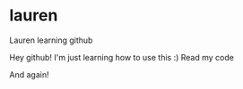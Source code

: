 # lauren
Lauren learning github

Hey github! I'm just learning how to use this :)
Read my code







And again!

